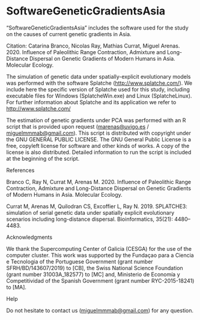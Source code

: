 # SoftwareGeneticGradientsAsia
“SoftwareGeneticGradientsAsia” includes the software used for the study on the causes of current genetic gradients in Asia.

Citation: Catarina Branco, Nicolas Ray, Mathias Currat, Miguel Arenas. 2020. Influence of Paleolithic Range Contraction, Admixture and Long-Distance Dispersal on Genetic Gradients of Modern Humans in Asia. Molecular Ecology.

The simulation of genetic data under spatially-explicit evolutionary models was performed with the software Splatche (http://www.splatche.com/). We include here the specific version of Splatche used for this study, including executable files for Windows (SplatcheWin.exe) and Linux (SplatcheLinux). For further information about Splatche and its application we refer to http://www.splatche.com/

The estimation of genetic gradients under PCA was performed with an R script that is provided upon request (marenas@uvigo.es / miguelmmmab@gmail.com). This script is distributed with copyright under the GNU GENERAL PUBLIC LICENSE. The GNU General Public License is a free, copyleft license for software and other kinds of works. A copy of the license is also distributed. Detailed information to run the script is included at the beginning of the script.
 

References

Branco C, Ray N, Currat M, Arenas M. 2020. Influence of Paleolithic Range Contraction, Admixture and Long-Distance Dispersal on Genetic Gradients of Modern Humans in Asia. Molecular Ecology.

Currat M, Arenas M, Quilodran CS, Excoffier L, Ray N. 2019. SPLATCHE3: simulation of serial genetic data under spatially explicit evolutionary scenarios including long-distance dispersal. Bioinformatics, 35(21): 4480–4483.


Acknowledgments

We thank the Supercomputing Center of Galicia (CESGA) for the use of the computer cluster. This work was supported by the Fundaçao para a Ciencia e Tecnologia of the Portuguese Government (grant number SFRH/BD/143607/2019) to [CB], the Swiss National Science Foundation (grant number 31003A_182577) to [MC] and, Ministerio de Economía y Competitividad of the Spanish Government (grant number RYC-2015-18241) to [MA].


Help

Do not hesitate to contact us (miguelmmmab@gmail.com) for any question.
